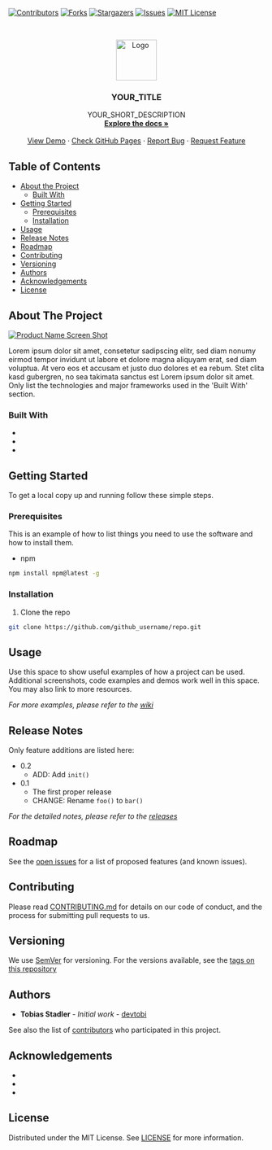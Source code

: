 <!--
*** To avoid retyping too much info. Do a search and replace for the following:
*** devtobi, %REPONAME%, twitter_handle, email
-->

<!-- PROJECT SHIELDS -->
<!--
*** I'm using markdown "reference style" links for readability.
*** Reference links are enclosed in brackets [ ] instead of parentheses ( ).
*** See the bottom of this document for the declaration of the reference variables
*** for contributors-url, forks-url, etc. This is an optional, concise syntax you may use.
*** https://www.markdownguide.org/basic-syntax/#reference-style-links
-->
[![Contributors][contributors-shield]][contributors-url]
[![Forks][forks-shield]][forks-url]
[![Stargazers][stars-shield]][stars-url]
[![Issues][issues-shield]][issues-url]
[![MIT License][license-shield]][license-url]

<!-- PROJECT LOGO -->
<br />
<p align="center">
  <a href="https://github.com/devtobi/%REPONAME%">
    <img src="docs/logo.svg" alt="Logo" width="80" height="80">
  </a>

  <h3 align="center">YOUR_TITLE</h3>

  <p align="center">
    YOUR_SHORT_DESCRIPTION
    <br />
    <a href="https://github.com/devtobi/%REPONAME%/wiki"><strong>Explore the docs »</strong></a>
    <br />
    <br />
    <a href="https://github.com/devtobi/%REPONAME%">View Demo</a>
    ·
    <a href="https://devtobi.github.io/%REPONAME%/">Check GitHub Pages</a>
    ·
    <a href="https://github.com/devtobi/%REPONAME%/issues">Report Bug</a>
    ·
    <a href="https://github.com/devtobi/%REPONAME%/issues">Request Feature</a>
  </p>
</p>



<!-- TABLE OF CONTENTS -->
## Table of Contents

* [About the Project](#about-the-project)
  * [Built With](#built-with)
* [Getting Started](#getting-started)
  * [Prerequisites](#prerequisites)
  * [Installation](#installation)
* [Usage](#usage)
* [Release Notes](#release-notes)
* [Roadmap](#roadmap)
* [Contributing](#contributing)
* [Versioning](#versioning)
* [Authors](#authors)
* [Acknowledgements](#acknowledgements)
* [License](#license)



<!-- ABOUT THE PROJECT -->
## About The Project

[![Product Name Screen Shot][product-screenshot]](https://example.com)

Lorem ipsum dolor sit amet, consetetur sadipscing elitr, sed diam nonumy eirmod tempor invidunt ut labore et dolore magna aliquyam erat, sed diam voluptua. At vero eos et accusam et justo duo dolores et ea rebum. Stet clita kasd gubergren, no sea takimata sanctus est Lorem ipsum dolor sit amet.
<br>
Only list the technologies and major frameworks used in the 'Built With' section.

### Built With

* []()
* []()
* []()



<!-- GETTING STARTED -->
## Getting Started

To get a local copy up and running follow these simple steps.



### Prerequisites

This is an example of how to list things you need to use the software and how to install them.
* npm
```sh
npm install npm@latest -g
```



### Installation
 
1. Clone the repo
```sh
git clone https://github.com/github_username/repo.git
```



<!-- USAGE EXAMPLES -->
## Usage

Use this space to show useful examples of how a project can be used. Additional screenshots, code examples and demos work well in this space. You may also link to more resources.

_For more examples, please refer to the [wiki](https://github.com/devtobi/%REPONAME%/wiki)_

<!-- RELEASE NOTES -->
## Release Notes

Only feature additions are listed here:

* 0.2
    * ADD: Add `init()`
* 0.1
    * The first proper release
    * CHANGE: Rename `foo()` to `bar()`
    
_For the detailed notes, please refer to the [releases](https://github.com/devtobi/%REPONAME%/releases)_

<!-- ROADMAP -->
## Roadmap

See the [open issues](https://github.com/devtobi/%REPONAME%/issues) for a list of proposed features (and known issues).



<!-- CONTRIBUTING -->
## Contributing

Please read [CONTRIBUTING.md][contributing-url] for details on our code of conduct, and the process for submitting pull requests to us.



<!-- VERSIONING -->
## Versioning

We use [SemVer](http://semver.org/) for versioning. For the versions available, see the [tags on this repository](https://github.com/devtobi/%REPONAME%/tags)



<!-- CONTACT -->
<!-- ## Contact -->

<!-- Tobias Stadler - [@twitter_handle](https://twitter.com/twitter_handle) - email -->

<!-- Project Link: [https://github.com/devtobi/%REPONAME%](https://github.com/devtobi/%REPONAME%) -->



<!-- AUTHORS -->
## Authors

* **Tobias Stadler** - *Initial work* - [devtobi](https://github.com/devtobi)

See also the list of [contributors][contributors-url] who participated in this project.



<!-- ACKNOWLEDGEMENTS -->
## Acknowledgements

* []()
* []()
* []()



<!-- LICENSE -->
## License

Distributed under the MIT License. See [LICENSE][license-url] for more information.



<!-- MARKDOWN LINKS & IMAGES -->
<!-- https://www.markdownguide.org/basic-syntax/#reference-style-links -->
[contributors-shield]: https://img.shields.io/github/contributors/devtobi/%REPONAME%.svg?style=flat-square
[contributors-url]: https://github.com/devtobi/%REPONAME%/graphs/contributors
[contributing-url]: https://github.com/devtobi/%REPONAME%/blob/master/CONTRIBUTING.md

[forks-shield]: https://img.shields.io/github/forks/devtobi/%REPONAME%.svg?style=flat-square
[forks-url]: https://github.com/devtobi/%REPONAME%/network/members

[stars-shield]: https://img.shields.io/github/stars/devtobi/%REPONAME%.svg?style=flat-square
[stars-url]: https://github.com/devtobi/%REPONAME%/stargazers

[issues-shield]: https://img.shields.io/github/issues/devtobi/%REPONAME%.svg?style=flat-square
[issues-url]: https://github.com/devtobi/%REPONAME%/issues

[license-shield]: https://img.shields.io/github/license/devtobi/%REPONAME%.svg?style=flat-square
[license-url]: https://github.com/devtobi/%REPONAME%/blob/master/LICENSE

<!-- PRODUCT IMAGES -->
[product-screenshot]: docs/screenshot.png
